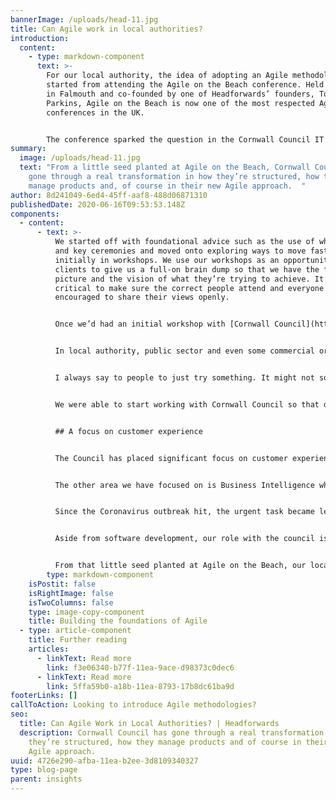 ```yaml
---
bannerImage: /uploads/head-11.jpg
title: Can Agile work in local authorities?
introduction:
  content:
    - type: markdown-component
      text: >-
        For our local authority, the idea of adopting an Agile methodology
        started from attending the Agile on the Beach conference. Held annually
        in Falmouth and co-founded by one of Headforwards’ founders, Toby
        Parkins, Agile on the Beach is now one of the most respected Agile
        conferences in the UK. 


        The conference sparked the question in the Cornwall Council IT team, “how could they become more agile?” This question turned into action, and Cornwall Council explored working with Headforwards to help them.
summary:
  image: /uploads/head-11.jpg
  text: "From a little seed planted at Agile on the Beach, Cornwall Council has
    gone through a real transformation in how they’re structured, how they
    manage products and, of course in their new Agile approach.  "
author: 8d241049-6ed4-45ff-aaf8-488d06871310
publishedDate: 2020-06-16T09:53:53.148Z
components:
  - content:
      - text: >-
          We started off with foundational advice such as the use of whiteboards
          and key ceremonies and moved onto exploring ways to move faster,
          initially in workshops. We use our workshops as an opportunity for our
          clients to give us a full-on brain dump so that we have the full
          picture and the vision of what they’re trying to achieve. It’s
          critical to make sure the correct people attend and everyone is
          encouraged to share their views openly. 


          Once we’d had an initial workshop with [Cornwall Council](https://www.cornwall.gov.uk/), we looked at how to break the whole picture down and identify something which would deliver them value, and quickly. After a half day workshop, our team prepared estimates and started work only a few days later.  


          In local authority, public sector and even some commercial organisations, I’ve often seen long winded processes requiring mandates and multiple approval stages in order to get started. By the time it’s signed by all the relevant people, the budget has been queried, refined and resubmitted and many months could have passed. 


          I always say to people to just try something. It might not solve all of your issues, but just have a go and see what it feels like. Agile is often accused of lacking rules, but actually it [has a really clear structure](https://agilemanifesto.org/principles.html). Challenging people and processes aren’t dodged but instead encompassed within the approach, finding the best resolution to work with and accommodate them, rather than worked around.  


          We were able to start working with Cornwall Council so that developments were delivered right away. We didn’t create an end to end project plan and decide exactly what the final outcome would look like in detail, we just started building.  


          ## A focus on customer experience


          The Council has placed significant focus on customer experience and our workshop approach meant the team could start looking at things really quickly. In 6 months we have delivered two valuable applications which the team are already using, quickly giving them something of value. Now in use we are continually adding additional features with the ability to test and adjust as we go. 


          The other area we have focused on is Business Intelligence which is part of a digital transformation. There’s a huge amount of data, but again using our methods we’ve moved quickly and delivered value very quickly. I’ll get into the detail of this in another post.  


          Since the Coronavirus outbreak hit, the urgent task became less about digital transformation and more about helping establish home working support and working on priorities supporting the people of Cornwall. Because we work to an [agile methodology](/what-we-do/people-over-process/), we were able to change focus and support them in the right way when they needed it.  


          Aside from software development, our role with the council is supportive and consultative. They’ve been through a process of immense change, restructuring their IT Team and moving from a project to a product based approach. Within the new structure, people have new roles and we’ve worked closely with the core team to identify what products the team are really working on, rather than managing a list of many projects simultaneously that clearly aren’t all being moved forward. 


          From that little seed planted at Agile on the Beach, our local authority has gone through a real transformation in how they’re structured, how they manage products and, of course in their new Agile approach.
        type: markdown-component
    isPostit: false
    isRightImage: false
    isTwoColumns: false
    type: image-copy-component
    title: Building the foundations of Agile
  - type: article-component
    title: Further reading
    articles:
      - linkText: Read more
        link: f3e06340-b77f-11ea-9ace-d98373c0dec6
      - linkText: Read more
        link: 5ffa59b0-a18b-11ea-8793-17b8dc61ba9d
footerLinks: []
callToAction: Looking to introduce Agile methodologies?
seo:
  title: Can Agile Work in Local Authorities? | Headforwards
  description: Cornwall Council has gone through a real transformation in how
    they’re structured, how they manage products and of course in their new
    Agile approach.
uuid: 4726e290-afba-11ea-b2ee-3d8109340327
type: blog-page
parent: insights
---
```


